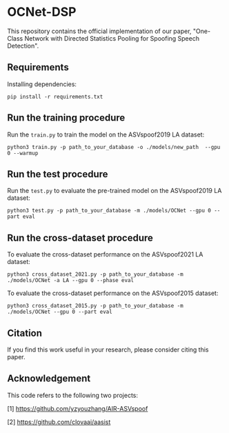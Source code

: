 # OCNet-DSP
This repository contains the official implementation of our paper, "One-Class Network with Directed Statistics Pooling for Spoofing Speech Detection".

## Requirements
Installing dependencies:
```
pip install -r requirements.txt
```

## Run the training procedure
Run the `train.py` to train the model on the ASVspoof2019 LA dataset:
```
python3 train.py -p path_to_your_database -o ./models/new_path  --gpu 0 --warmup
```
## Run the test procedure
Run the `test.py` to evaluate the pre-trained model on the ASVspoof2019 LA dataset:
```
python3 test.py -p path_to_your_database -m ./models/OCNet --gpu 0 --part eval
```
## Run the cross-dataset procedure
To evaluate the cross-dataset performance on the ASVspoof2021 LA dataset:
```
python3 cross_dataset_2021.py -p path_to_your_database -m ./models/OCNet -a LA --gpu 0 --phase eval
```

To evaluate the cross-dataset performance on the ASVspoof2015 dataset:
```
python3 cross_dataset_2015.py -p path_to_your_database -m ./models/OCNet --gpu 0 --part eval
```


## Citation
If you find this work useful in your research, please consider citing this paper.

## Acknowledgement
This code refers to the following two projects:

[1] https://github.com/yzyouzhang/AIR-ASVspoof

[2] https://github.com/clovaai/aasist
